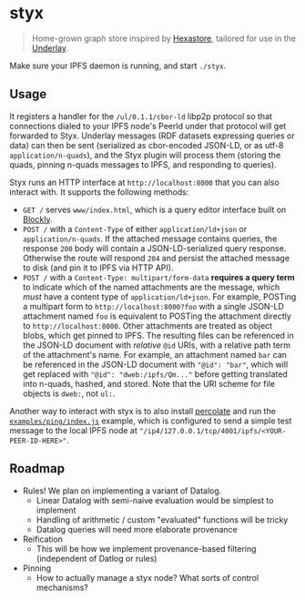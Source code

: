 # styx

> Home-grown graph store inspired by [Hexastore](https://dl.acm.org/citation.cfm?id=1453965), tailored for use in the [Underlay](https://underlay.mit.edu).

Make sure your IPFS daemon is running, and start `./styx`.

## Usage

It registers a handler for the `/ul/0.1.1/cbor-ld` libp2p protocol so that connections dialed to your IPFS node's PeerId under that protocol will get forwarded to Styx. Underlay messages (RDF datasets expressing queries or data) can then be sent (serialized as cbor-encoded JSON-LD, or as utf-8 `application/n-quads`), and the Styx plugin will process them (storing the quads, pinning n-quads messages to IPFS, and responding to queries).

Styx runs an HTTP interface at `http://localhost:8000` that you can also interact with. It supports the following methods:
- `GET /` serves `www/index.html`, which is a query editor interface built on [Blockly](https://developers.google.com/blockly/).
- `POST /` with a `Content-Type` of either `application/ld+json` or `application/n-quads`. If the attached message contains queries, the response `200` body will contain a JSON-LD-serialized query response. Otherwise the route will respond `204` and persist the attached message to disk (and pin it to IPFS via HTTP API).
- `POST /` with a `Content-Type: multipart/form-data` **requires a query term** to indicate which of the named attachments are the message, which *must* have a content type of `application/ld+json`. For example, POSTing a multipart form to `http://localhost:8000?foo` with a single JSON-LD attachment named `foo` is equivalent to POSTing the attachment directly to `http://localhost:8000`. Other attachments are treated as object blobs, which get pinned to IPFS. The resulting files can be referenced in the JSON-LD document with *relative* `@id` URIs, with a relative path term of the attachment's name. For example, an attachment named `bar` can be referenced in the JSON-LD document with `"@id": "bar"`, which will get replaced with `"@id": "dweb:/ipfs/Qm..."` before getting translated into n-quads, hashed, and stored. Note that the URI scheme for file objects is `dweb:`, not `ul:`.

Another way to interact with styx is to also install [percolate](https://github.com/underlay/percolate) and run the [`examples/ping/index.js`](https://github.com/underlay/percolate/tree/master/examples/ping) example, which is configured to send a simple test message to the local IPFS node at `"/ip4/127.0.0.1/tcp/4001/ipfs/<YOUR-PEER-ID-HERE>"`.

## Roadmap

- Rules! We plan on implementing a variant of Datalog.
  - Linear Datalog with semi-naive evaluation would be simplest to implement
  - Handling of arithmetic / custom "evaluated" functions will be tricky
  - Datalog queries will need more elaborate provenance
- Reification
  - This will be how we implement provenance-based filtering (independent of Datlog or rules)
- Pinning
  - How to actually manage a styx node? What sorts of control mechanisms?
